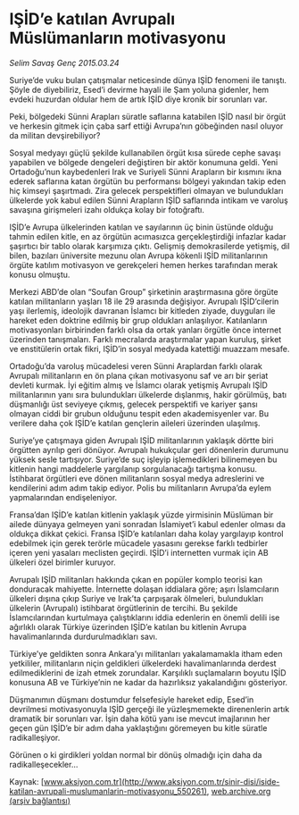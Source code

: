 # IŞİD’e katılan Avrupalı Müslümanların motivasyonu

*Selim Savaş Genç 2015.03.24*

<div class="pNewsDetailMainContent" itemprop="articleBody">
 <p>
  Suriye’de vuku bulan çatışmalar neticesinde dünya IŞİD fenomeni ile tanıştı. Şöyle de diyebiliriz, Esed’i devirme hayali ile Şam yoluna gidenler, hem evdeki huzurdan oldular hem de artık IŞİD diye kronik bir sorunları var.
 </p>
 <p>
  Peki, bölgedeki Sünni Arapları süratle saflarına katabilen IŞİD nasıl bir örgüt ve herkesin gitmek için çaba sarf ettiği Avrupa’nın göbeğinden nasıl oluyor da militan devşirebiliyor?
 </p>
 <p>
  Sosyal medyayı güçlü şekilde kullanabilen örgüt kısa sürede cephe savaşı yapabilen ve bölgede dengeleri değiştiren bir aktör konumuna geldi. Yeni Ortadoğu’nun kaybedenleri Irak ve Suriyeli Sünni Arapların bir kısmını ikna ederek saflarına katan örgütün bu performansı bölgeyi yakından takip eden hiç kimseyi şaşırtmadı. Zira gelecek perspektifleri olmayan ve bulundukları ülkelerde yok kabul edilen Sünni Arapların IŞİD saflarında intikam ve varoluş savaşına girişmeleri izahı oldukça kolay bir fotoğraftı.
 </p>
 <p>
  IŞİD’e Avrupa ülkelerinden katılan ve sayılarının üç binin üstünde olduğu tahmin edilen kitle, en az örgütün acımasızca gerçekleştirdiği infazlar kadar şaşırtıcı bir tablo olarak karşımıza çıktı. Gelişmiş demokrasilerde yetişmiş, dil bilen, bazıları üniversite mezunu olan Avrupa kökenli IŞİD militanlarının örgüte katılım motivasyon ve gerekçeleri hemen herkes tarafından merak konusu olmuştu.
 </p>
 <p>
  Merkezi ABD’de olan “Soufan Group” şirketinin araştırmasına göre örgüte katılan militanların yaşları 18 ile 29 arasında değişiyor. Avrupalı IŞİD’cilerin yaşı ilerlemiş, ideolojik davranan İslamcı bir kitleden ziyade, duyguları ile hareket eden doktrine edilmiş bir grup oldukları anlaşılıyor. Katılanların motivasyonları birbirinden farklı olsa da ortak yanları örgütle önce internet üzerinden tanışmaları. Farklı mecralarda araştırmalar yapan kuruluş, şirket ve enstitülerin ortak fikri, IŞİD’in sosyal medyada katettiği muazzam mesafe.
 </p>
 <p>
  Ortadoğu’da varoluş mücadelesi veren Sünni Araplardan farklı olarak Avrupalı militanların en ön plana çıkan motivasyonu saf ve arı bir şeriat devleti kurmak. İyi eğitim almış ve İslamcı olarak yetişmiş Avrupalı IŞİD militanlarının yanı sıra bulundukları ülkelerde dışlanmış, hakir görülmüş, batı düşmanlığı üst seviyeye çıkmış, gelecek perspektifi ve kariyer şansı olmayan ciddi bir grubun olduğunu tespit eden akademisyenler var. Bu verilere daha çok IŞİD’e katılan gençlerin aileleri üzerinden ulaşılmış.
 </p>
 <p>
  Suriye’ye çatışmaya giden Avrupalı IŞİD militanlarının yaklaşık dörtte biri örgütten ayrılıp geri dönüyor. Avrupalı hukukçular geri dönenlerin durumunu yüksek sesle tartışıyor. Suriye’de suç işleyip işlemedikleri bilinemeyen bu kitlenin hangi maddelerle yargılanıp sorgulanacağı tartışma konusu. İstihbarat örgütleri eve dönen militanların sosyal medya adreslerini ve kendilerini adım adım takip ediyor. Polis bu militanların Avrupa’da eylem yapmalarından endişeleniyor.
 </p>
 <p>
  Fransa’dan IŞİD’e katılan kitlenin yaklaşık yüzde yirmisinin Müslüman bir ailede dünyaya gelmeyen yani sonradan İslamiyet’i kabul edenler olması da oldukça dikkat çekici. Fransa IŞİD’e katılanları daha kolay yargılayıp kontrol edebilmek için gerek terörle mücadele yasasını gerekse farklı tedbirler içeren yeni yasaları meclisten geçirdi. IŞİD’i internetten vurmak için AB ülkeleri özel birimler kuruyor.
 </p>
 <p>
  Avrupalı IŞİD militanları hakkında çıkan en popüler komplo teorisi kan donduracak mahiyette. İnternette dolaşan iddialara göre; aşırı İslamcıların ülkeleri dışına çıkıp Suriye ve Irak’ta çarpışarak ölmeleri, bulundukları ülkelerin (Avrupalı) istihbarat örgütlerinin de tercihi. Bu şekilde İslamcılarından kurtulmaya çalıştıklarını iddia edenlerin en önemli delili ise ağırlıklı olarak Türkiye üzerinden IŞİD’e katılan bu kitlenin Avrupa havalimanlarında durdurulmadıkları savı.
 </p>
 <p>
  Türkiye’ye geldikten sonra Ankara’yı militanları yakalamamakla itham eden yetkililer, militanların niçin geldikleri ülkelerdeki havalimanlarında derdest edilmediklerini de izah etmek zorundalar. Karşılıklı suçlamaların boyutu IŞİD konusuna AB ve Türkiye’nin ne kadar da hazırlıksız yakalandığını gösteriyor.
 </p>
 <p>
  Düşmanımın düşmanı dostumdur felsefesiyle hareket edip, Esed’in devrilmesi motivasyonuyla IŞİD gerçeği ile yüzleşmemekte direnenlerin artık dramatik bir sorunları var. İşin daha kötü yanı ise mevcut imajlarının her geçen gün IŞİD’e bir adım daha yaklaştığını göremeyen bu kitle süratle radikalleşiyor.
 </p>
 <p>
  Görünen o ki girdikleri yoldan normal bir dönüş olmadığı için daha da radikalleşecekler...
 </p>
</div>


Kaynak: [www.aksiyon.com.tr](http://www.aksiyon.com.tr/sinir-disi/iside-katilan-avrupali-muslumanlarin-motivasyonu_550261), [web.archive.org (arşiv bağlantısı)](http://web.archive.org/web/20150706170422/http://www.aksiyon.com.tr/sinir-disi/iside-katilan-avrupali-muslumanlarin-motivasyonu_550261)
